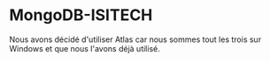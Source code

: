 # MongoDB-ISITECH

Nous avons décidé d'utiliser Atlas car nous sommes tout les trois sur Windows et que nous l'avons déjà utilisé.